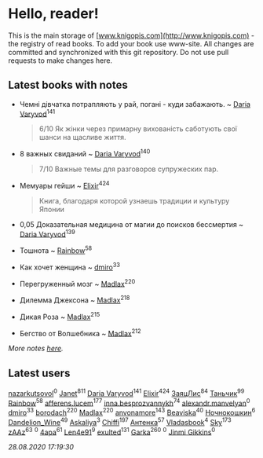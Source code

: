 # Hello, reader!
This is the main storage of [www.knigopis.com](http://www.knigopis.com) - the registry of read books.
To add your book use www-site. All changes are committed and synchronized with this git repository.
Do not use pull requests to make changes here.


## Latest books with notes
* Чемні дівчатка потрапляють у рай, погані - куди забажають. ~ [Daria Varyvod](users/829/829893410524253-facebook)<sup>141</sup>
    > 6/10 Як жінки через примарну вихованість саботують свої шанси на щасливе життя.

* 8 важных свиданий ~ [Daria Varyvod](users/829/829893410524253-facebook)<sup>140</sup>
    > 7/10 Важные темы для разговоров супружеских пар.

* Мемуары гейши ~ [Elixir](users/115/115826717712507836033-google)<sup>424</sup>
    > Книга, благодаря которой узнаешь традиции и культуру Японии

* 0,05 Доказательная медицина от магии до поисков бессмертия ~ [Daria Varyvod](users/829/829893410524253-facebook)<sup>139</sup>

* Тошнота ~ [Rainbow](users/109/109787328219839805802-google)<sup>58</sup>

* Как хочет женщина ~ [dmiro](users/571/5714115-vkontakte)<sup>33</sup>

* Перегруженный мозг ~ [Madlax](users/158/158304782-vkontakte)<sup>220</sup>

* Дилемма Джексона ~ [Madlax](users/158/158304782-vkontakte)<sup>218</sup>

* Дикая Роза ~ [Madlax](users/158/158304782-vkontakte)<sup>215</sup>

* Бегство от Волшебника ~ [Madlax](users/158/158304782-vkontakte)<sup>212</sup>


_More notes [here](latest_books_with_notes.md)._


## Latest users
[nazarkutsovol](users/180/180462035-vkontakte)<sup>0</sup> 
[Janet](users/108/108113656204404967440-google)<sup>811</sup> 
[Daria Varyvod](users/829/829893410524253-facebook)<sup>141</sup> 
[Elixir](users/115/115826717712507836033-google)<sup>424</sup> 
[ЗаяцЛис](users/112/112388384595246311466-google)<sup>84</sup> 
[Таньчик](users/209/2096581563762610-facebook)<sup>99</sup> 
[Rainbow](users/109/109787328219839805802-google)<sup>58</sup> 
[afferens.lucem](users/196/196071655-vkontakte)<sup>177</sup> 
[inna.besprozvannykh](users/733/73323849-yandex)<sup>74</sup> 
[alexandr.manvelyan](users/265/265546908-yandex)<sup>0</sup> 
[dmiro](users/571/5714115-vkontakte)<sup>33</sup> 
[borodach](users/157/15706320-vkontakte)<sup>220</sup> 
[Madlax](users/158/158304782-vkontakte)<sup>220</sup> 
[anvonamore](users/595/5957175-vkontakte)<sup>143</sup> 
[Beaviska](users/102/10202544960024508-facebook)<sup>40</sup> 
[Ночнокошкин](users/104/104299837-vkontakte)<sup>6</sup> 
[Dandelion_Wine](users/586/58602788-vkontakte)<sup>49</sup> 
[Askaliya](users/326/326783541-vkontakte)<sup>3</sup> 
[Chiffi](users/105/105831994080785626680-google)<sup>197</sup> 
[Антенка](users/118/118158645037334943900-google)<sup>57</sup> 
[Vladasbook](users/221/221759364-yandex)<sup>4</sup> 
[Sky](users/118/118049897850017649660-googleplus)<sup>173</sup> 
[zAAz](users/202/202248233-vkontakte)<sup>63</sup> 
[](users/112/112786334705654109133-google)<sup>0</sup> 
[4apa](users/117/117392596378069249667-google)<sup>61</sup> 
[Len4e91](users/254/254448176-yandex)<sup>9</sup> 
[exulted](users/100/100599204551896265722-google)<sup>131</sup> 
[Garka](users/115/115753719718250012620-google)<sup>260</sup> 
[](users/104/104915951904734387490-google)<sup>0</sup> 
[Jinmi Gikkins](users/116/116590656999595569531-google)<sup>0</sup> 


_28.08.2020 17:19:30_
